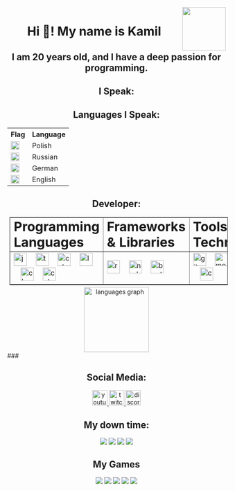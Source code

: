 <img align="right" height="100" src="https://i.ibb.co/Xk5nqPfc/Pasted-20240916-184059-preview-r.png"  />

<h1 align="center">Hi 👋! My name is Kamil</h1>

<h2 align="center">I am 20 years old, and I have a deep passion for programming.</h2>
<h2 align="center">I Speak:</h2>

<h2 align="center">Languages I Speak:</h2>

<div align="center">
  <table>
    <tr>
      <th>Flag</th>
      <th>Language</th>
    </tr>
    <tr>
      <td><img src="https://upload.wikimedia.org/wikipedia/en/1/12/Flag_of_Poland.svg" height="20"/></td>
      <td>Polish</td>
    </tr>
    <tr>
      <td><img src="https://upload.wikimedia.org/wikipedia/en/f/f3/Flag_of_Russia.svg" height="20"/></td>
      <td>Russian</td>
    </tr>
    <tr>
      <td><img src="https://upload.wikimedia.org/wikipedia/en/b/ba/Flag_of_Germany.svg" height="20"/></td>
      <td>German</td>
    </tr>
    <tr>
      <td><img src="https://upload.wikimedia.org/wikipedia/en/thumb/a/ae/Flag_of_the_United_Kingdom.svg/2560px-Flag_of_the_United_Kingdom.svg.png" height="20"/></td>
      <td>English</td>
    </tr>
  </table>
</div>

<h2 align="center">Developer:</h2>

<div align="center">

<table border="1px solid black" style="margin: 5px">
<tr>
<td><b style="font-size:30px">Programming Languages</b></td>
<td><b style="font-size:30px">Frameworks & Libraries</b></td>
<td><b style="font-size:30px">Tools & Technologies</b></td>
</tr>
<tr>
<td>
  <img src="https://cdn.jsdelivr.net/gh/devicons/devicon/icons/javascript/javascript-original.svg" height="30" alt="javascript logo" />
  <img width="12" />
  <img src="https://cdn.jsdelivr.net/gh/devicons/devicon/icons/typescript/typescript-original.svg" height="30" alt="typescript logo" />
  <img width="12" />
  <img src="https://cdn.jsdelivr.net/gh/devicons/devicon/icons/csharp/csharp-original.svg" height="30" alt="csharp logo" />
  <img width="12" />
  <img src="https://cdn.jsdelivr.net/gh/devicons/devicon/icons/lua/lua-original.svg" height="30" alt="lua logo" />
  <img width="12" />
  <img src="https://cdn.jsdelivr.net/gh/devicons/devicon/icons/c/c-original.svg" height="30" alt="c logo" />
  <img width="12" />
  <img src="https://cdn.jsdelivr.net/gh/devicons/devicon/icons/cplusplus/cplusplus-original.svg" height="30" alt="cplusplus logo" />
</td>
<td>
  <img src="https://cdn.jsdelivr.net/gh/devicons/devicon/icons/react/react-original.svg" height="30" alt="react logo" />
  <img width="12" />
  <img src="https://cdn.jsdelivr.net/gh/devicons/devicon/icons/nodejs/nodejs-original.svg" height="30" alt="nodejs logo" />
  <img width="12" />
  <img src="https://cdn.jsdelivr.net/gh/devicons/devicon/icons/bootstrap/bootstrap-original.svg" height="30" alt="bootstrap logo" />
</td>
<td>
  <img src="https://cdn.jsdelivr.net/gh/devicons/devicon/icons/git/git-original.svg" height="30" alt="git logo" />
  <img width="12" />
  <img src="https://cdn.jsdelivr.net/gh/devicons/devicon/icons/mongodb/mongodb-original.svg" height="30" alt="mongodb logo" />
  <img width="12" />
  <img src="https://cdn.jsdelivr.net/gh/devicons/devicon/icons/figma/figma-original.svg" height="30" alt="figma logo" />
  <img width="12" />
  <img src="https://cdn.jsdelivr.net/gh/devicons/devicon/icons/blender/blender-original.svg" height="30" alt="blender logo" />
  <img width="12" />
  <img src="https://cdn.jsdelivr.net/gh/devicons/devicon/icons/canva/canva-original.svg" height="30" alt="canva logo" />
</td>
</tr>
</table>
</div>
<div align="center">
  <img src="https://github-readme-stats.vercel.app/api/top-langs?username=AtakamiTM&locale=en&hide_title=false&layout=compact&card_width=320&langs_count=5&theme=dracula&hide_border=false" height="150" alt="languages graph"  />
</div>
###

<br clear="both">

<h2 align="center">Social Media:</h2>

<div align="center">
  <a href="https://www.youtube.com/@PanNome" target="_blank">
    <img src="https://img.shields.io/static/v1?message=Youtube&logo=youtube&label=&color=FF0000&logoColor=white&labelColor=&style=for-the-badge" height="35" alt="youtube logo"  />
  </a>
  <a href="https://www.twitch.tv/pan_nome" target="_blank">
    <img src="https://img.shields.io/static/v1?message=Twitch&logo=twitch&label=&color=9146FF&logoColor=white&labelColor=&style=for-the-badge" height="35" alt="twitch logo"  />
  </a>
  <a href="pannome" target="_blank">
    <img src="https://img.shields.io/static/v1?message=Discord&logo=discord&label=&color=7289DA&logoColor=white&labelColor=&style=for-the-badge" height="35" alt="discord logo"  />
  </a>
</div>

<h2 align="center">My down time:</h2>

<p align="center">
<img src="https://img.shields.io/badge/Amazon%20Prime-00A8E1?style=for-the-badge&logo=netflix&logoColor=white" />
<img src="https://img.shields.io/badge/Netflix-E50914?style=for-the-badge&logo=netflix&logoColor=white" />
<img src="https://img.shields.io/badge/Steam-000000?style=for-the-badge&logo=steam&logoColor=white" />
<img src="https://img.shields.io/badge/Spotify-1ED760?&style=for-the-badge&logo=spotify&logoColor=white" />

<h2 align="center">My Games</h2>
<p align="center">
<img src="https://img.shields.io/badge/Valorant-FF4655?style=for-the-badge&logo=valorant&logoColor=white" />
<img src="https://img.shields.io/badge/Counter%20Strike%202-000000?style=for-the-badge&logo=counter-strike&logoColor=white" />
<img src="https://img.shields.io/badge/Minecraft-62B47A?style=for-the-badge&logo=minecraft&logoColor=white" />
<img src="https://img.shields.io/badge/Terraria-4E7B38?style=for-the-badge&logo=terraria&logoColor=white" />
<img src="https://img.shields.io/badge/The%20Witcher%203-A70B06?style=for-the-badge&logo=thewitcher&logoColor=white" />
